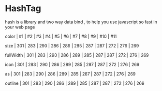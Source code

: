 # HashTag
hash is a library and two way data bind , to help you use javascript so fast in your web page

color | #1 | #2 | #3 | #4 | #5 | #6 | #7 | #8 | #9 | #10 | #11

size | 301 | 283 | 290 | 286 | 289 | 285 | 287 | 287 | 272 | 276 | 269

fullWidth | 301 | 283 | 290 | 286 | 289 | 285 | 287 | 287 | 272 | 276 | 269

icon | 301 | 283 | 290 | 286 | 289 | 285 | 287 | 287 | 272 | 276 | 269

as | 301 | 283 | 290 | 286 | 289 | 285 | 287 | 287 | 272 | 276 | 269

outline | 301 | 283 | 290 | 286 | 289 | 285 | 287 | 287 | 272 | 276 | 269
